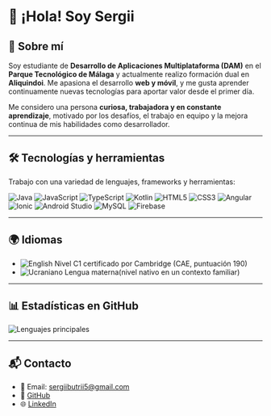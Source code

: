 # 👋 ¡Hola! Soy Sergii

## 🚀 Sobre mí
Soy estudiante de **Desarrollo de Aplicaciones Multiplataforma (DAM)** en el **Parque Tecnológico de Málaga** y actualmente realizo formación dual en **Aliquindoi**. Me apasiona el desarrollo **web y móvil**, y me gusta aprender continuamente nuevas tecnologías para aportar valor desde el primer día.  

Me considero una persona **curiosa, trabajadora y en constante aprendizaje**, motivado por los desafíos, el trabajo en equipo y la mejora continua de mis habilidades como desarrollador.

---

## 🛠 Tecnologías y herramientas
Trabajo con una variedad de lenguajes, frameworks y herramientas:

![Java](https://img.shields.io/badge/Java-ED8B00?style=for-the-badge&logo=openjdk&logoColor=white)
![JavaScript](https://img.shields.io/badge/JavaScript-F7DF1E?style=for-the-badge&logo=javascript&logoColor=black)
![TypeScript](https://img.shields.io/badge/TypeScript-3178C6?style=for-the-badge&logo=typescript&logoColor=white)
![Kotlin](https://img.shields.io/badge/Kotlin-7F52FF?style=for-the-badge&logo=kotlin&logoColor=white)
![HTML5](https://img.shields.io/badge/HTML5-E34F26?style=for-the-badge&logo=html5&logoColor=white)
![CSS3](https://img.shields.io/badge/CSS3-1572B6?style=for-the-badge&logo=css3&logoColor=white)
![Angular](https://img.shields.io/badge/Angular-DD0031?style=for-the-badge&logo=angular&logoColor=white)
![Ionic](https://img.shields.io/badge/Ionic-3880FF?style=for-the-badge&logo=ionic&logoColor=white)
![Android Studio](https://img.shields.io/badge/Android%20Studio-3DDC84?style=for-the-badge&logo=android-studio&logoColor=white)
![MySQL](https://img.shields.io/badge/MySQL-4479A1?style=for-the-badge&logo=mysql&logoColor=white)
![Firebase](https://img.shields.io/badge/Firebase-FFCA28?style=for-the-badge&logo=firebase&logoColor=black)

---

## 🌍 Idiomas
- ![English](https://img.shields.io/badge/English-C1-brightgreen?style=for-the-badge) Nivel C1 certificado por Cambridge (CAE, puntuación 190)  
- ![Ucraniano](https://img.shields.io/badge/Ucraniano-Nativo-blue?style=for-the-badge) Lengua materna(nivel nativo en un contexto familiar)
---

## 📊 Estadísticas en GitHub

![Lenguajes principales](https://github-readme-stats.vercel.app/api/top-langs/?username=Sergiibut05&layout=compact&theme=radical)

---

## 📬 Contacto
- 📧 Email: [sergiibutrii5@gmail.com](mailto:sergiibutrii5@gmail.com)  
- 💼 [GitHub](https://github.com/Sergiibut05)  
- 🌐 [LinkedIn](https://www.linkedin.com/in/sergii-butrii-4b0729346/?locale=en_US)

